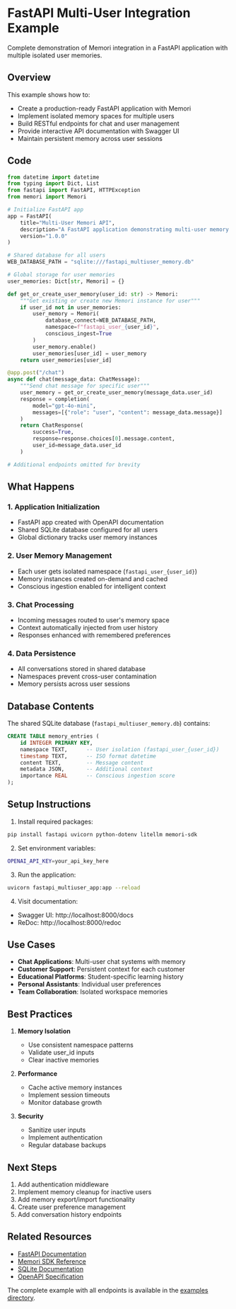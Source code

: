 # FastAPI Multi-User Integration Example

Complete demonstration of Memori integration in a FastAPI application with multiple isolated user memories.

## Overview

This example shows how to:

- Create a production-ready FastAPI application with Memori
- Implement isolated memory spaces for multiple users
- Build RESTful endpoints for chat and user management
- Provide interactive API documentation with Swagger UI
- Maintain persistent memory across user sessions

## Code

```python title="fastapi_multiuser_app.py"
from datetime import datetime
from typing import Dict, List
from fastapi import FastAPI, HTTPException
from memori import Memori

# Initialize FastAPI app
app = FastAPI(
    title="Multi-User Memori API",
    description="A FastAPI application demonstrating multi-user memory isolation",
    version="1.0.0"
)

# Shared database for all users
WEB_DATABASE_PATH = "sqlite:///fastapi_multiuser_memory.db"

# Global storage for user memories
user_memories: Dict[str, Memori] = {}

def get_or_create_user_memory(user_id: str) -> Memori:
    """Get existing or create new Memori instance for user"""
    if user_id not in user_memories:
        user_memory = Memori(
            database_connect=WEB_DATABASE_PATH,
            namespace=f"fastapi_user_{user_id}",
            conscious_ingest=True
        )
        user_memory.enable()
        user_memories[user_id] = user_memory
    return user_memories[user_id]

@app.post("/chat")
async def chat(message_data: ChatMessage):
    """Send chat message for specific user"""
    user_memory = get_or_create_user_memory(message_data.user_id)
    response = completion(
        model="gpt-4o-mini", 
        messages=[{"role": "user", "content": message_data.message}]
    )
    return ChatResponse(
        success=True,
        response=response.choices[0].message.content,
        user_id=message_data.user_id
    )

# Additional endpoints omitted for brevity
```

## What Happens

### 1. Application Initialization
- FastAPI app created with OpenAPI documentation
- Shared SQLite database configured for all users
- Global dictionary tracks user memory instances

### 2. User Memory Management
- Each user gets isolated namespace (`fastapi_user_{user_id}`)
- Memory instances created on-demand and cached
- Conscious ingestion enabled for intelligent context

### 3. Chat Processing
- Incoming messages routed to user's memory space
- Context automatically injected from user history
- Responses enhanced with remembered preferences

### 4. Data Persistence
- All conversations stored in shared database
- Namespaces prevent cross-user contamination
- Memory persists across user sessions

## Database Contents

The shared SQLite database (`fastapi_multiuser_memory.db`) contains:

```sql
CREATE TABLE memory_entries (
    id INTEGER PRIMARY KEY,
    namespace TEXT,      -- User isolation (fastapi_user_{user_id})
    timestamp TEXT,      -- ISO format datetime
    content TEXT,        -- Message content
    metadata JSON,       -- Additional context
    importance REAL      -- Conscious ingestion score
);
```

## Setup Instructions

1. Install required packages:
```bash
pip install fastapi uvicorn python-dotenv litellm memori-sdk
```

2. Set environment variables:
```bash
OPENAI_API_KEY=your_api_key_here
```

3. Run the application:
```bash
uvicorn fastapi_multiuser_app:app --reload
```

4. Visit documentation:
- Swagger UI: http://localhost:8000/docs
- ReDoc: http://localhost:8000/redoc

## Use Cases

- **Chat Applications**: Multi-user chat systems with memory
- **Customer Support**: Persistent context for each customer
- **Educational Platforms**: Student-specific learning history
- **Personal Assistants**: Individual user preferences
- **Team Collaboration**: Isolated workspace memories

## Best Practices

1. **Memory Isolation**
   - Use consistent namespace patterns
   - Validate user_id inputs
   - Clear inactive memories

2. **Performance**
   - Cache active memory instances
   - Implement session timeouts
   - Monitor database growth

3. **Security**
   - Sanitize user inputs
   - Implement authentication
   - Regular database backups

## Next Steps

1. Add authentication middleware
2. Implement memory cleanup for inactive users
3. Add memory export/import functionality
4. Create user preference management
5. Add conversation history endpoints

## Related Resources

- [FastAPI Documentation](https://fastapi.tiangolo.com/)
- [Memori SDK Reference](https://github.com/GibsonAI/memori)
- [SQLite Documentation](https://www.sqlite.org/docs.html)
- [OpenAPI Specification](https://swagger.io/specification/)

The complete example with all endpoints is available in the [examples directory](https://github.com/GibsonAI/memori/blob/main/examples/multiple-users/fastapi_multiuser_app.py).